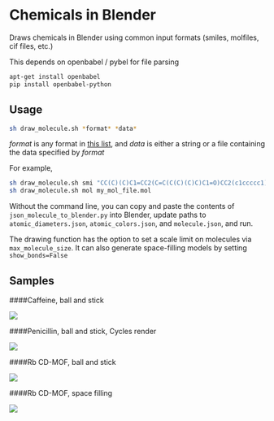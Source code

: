 Chemicals in Blender
====================

Draws chemicals in Blender using common input formats (smiles, molfiles, cif files, etc.)

This depends on openbabel / pybel for file parsing
```bash
apt-get install openbabel
pip install openbabel-python
```

Usage
-----

```bash
sh draw_molecule.sh *format* *data*
```

*format* is any format in [this list](http://openbabel.org/docs/2.3.0/FileFormats/Overview.html), and *data* is either a string or a file containing the data specified by *format*

For example,

```bash
sh draw_molecule.sh smi "CC(C)(C)C1=CC2(C=C(C(C)(C)C)C1=O)CC2(c1ccccc1)c1ccccc1"
sh draw_molecule.sh mol my_mol_file.mol
```

Without the command line, you can copy and paste the contents of `json_molecule_to_blender.py` into Blender, update paths to `atomic_diameters.json`, `atomic_colors.json`, and `molecule.json`, and run.

The drawing function has the option to set a scale limit on molecules via `max_molecule_size`. It can also generate space-filling models by setting `show_bonds=False`

Samples
-------

####Caffeine, ball and stick

![](http://www.patrick-fuller.com/wp-content/uploads/2012/06/caffeine_occlusion.png)

####Penicillin, ball and stick, Cycles render

![](http://www.patrick-fuller.com/wp-content/uploads/2012/11/penicillin_in_marble.png)

####Rb CD-MOF, ball and stick

![](http://www.patrick-fuller.com/wp-content/uploads/2012/11/mof_ball_and_stick.png)

####Rb CD-MOF, space filling

![](http://www.patrick-fuller.com/wp-content/uploads/2012/11/mof_space_filling.png)
